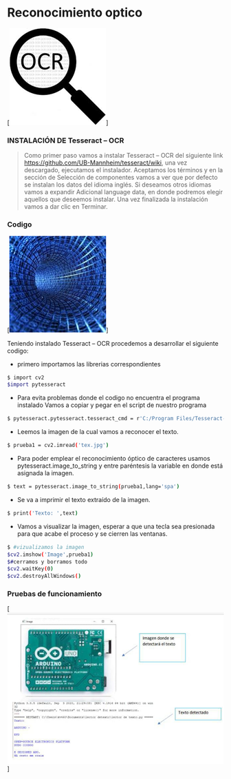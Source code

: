 # Reconocimiento optico
[![N|Solid](https://github.com/KARENalejand/Reconocimiento-ptico-/blob/main/descarga.jpeg)]

###  INSTALACIÓN DE Tesseract – OCR

>Como primer paso vamos a instalar Tesseract – OCR del siguiente link
>https://github.com/UB-Mannheim/tesseract/wiki,
>una vez descargado, ejecutamos el instalador.
>Aceptamos los términos y en la sección de Selección de componentes
>vamos a ver que por defecto se instalan los datos del idioma inglés.
>Si deseamos otros idiomas vamos a expandir Adicional language data, 
>en donde podremos elegir aquellos que deseemos instalar.
>Una vez finalizada la instalación vamos a dar clic en Terminar.

### Codigo
[![N|Solid](https://github.com/KARENalejand/Reconocimiento-ptico-/blob/main/image3.jpeg)]


Teniendo instalado Tesseract – OCR  procedemos a desarrollar el siguiente codigo:

- primero importamos las librerias correspondientes
```sh
$ import cv2
$import pytesseract
```

- Para evita problemas donde el codigo no encuentra el programa instalado Vamos a copiar y pegar en el script de nuestro programa
```sh
$ pytesseract.pytesseract.tesseract_cmd = r'C:/Program Files/Tesseract-OCR/tesseract'

```
- Leemos la imagen de la cual vamos a reconocer el texto.
```sh
$ prueba1 = cv2.imread('tex.jpg')
```
- Para poder emplear el reconocimiento óptico de caracteres usamos pytesseract.image_to_string y entre paréntesis la variable en donde está asignada la imagen.
```sh
$ text = pytesseract.image_to_string(prueba1,lang='spa')
```

- Se va a imprimir el texto extraído de la imagen.
```sh
$ print('Texto: ',text)
``` 
- Vamos a visualizar la imagen, esperar a que una tecla sea presionada para que acabe el proceso y se cierren las ventanas.
```sh
$ #vizualizamos la imagen     
$cv2.imshow('Image',prueba1)
$#cerramos y borramos todo
$cv2.waitKey(0)
$cv2.destroyAllWindows()
``` 
### Pruebas de funcionamiento

[![N|Solid](https://github.com/KARENalejand/Reconocimiento-ptico-/blob/main/funcionamiento.jpeg)]



























